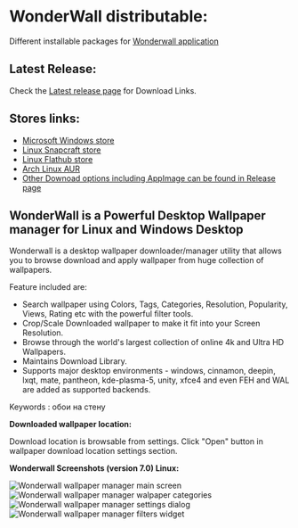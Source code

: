 # WonderWall distributable:
Different installable packages for [Wonderwall application](https://snapcraft.io/wonderwall)

## Latest Release:
Check the [Latest release page](https://github.com/keshavbhatt/WonderWall-Packaging/releases/latest) for Download Links.

## Stores links:

* [Microsoft Windows store](https://www.microsoft.com/en-us/p/wonderwall-wallpaper-manager/9ngnl36nr0ft)
* [Linux Snapcraft store](https://snapcraft.io/wonderwall)
* [Linux Flathub store](https://flathub.org/apps/details/com.ktechpit.wonderwall)
* [Arch Linux AUR](https://aur.archlinux.org/packages/wonderwall/)
* [Other Downoad options including AppImage can be found in Release page](https://github.com/keshavbhatt/WonderWall-Packaging/releases/latest)

## WonderWall is a Powerful Desktop Wallpaper manager for Linux and Windows Desktop

Wonderwall is a desktop wallpaper downloader/manager utility that allows you to browse download and apply wallpaper from huge collection of wallpapers.

Feature included are:

-   Search wallpaper using Colors, Tags, Categories, Resolution, Popularity, Views, Rating etc with the powerful filter tools.
-   Crop/Scale Downloaded wallpaper to make it fit into your Screen Resolution.
-   Browse through the world's largest collection of online 4k and Ultra HD Wallpapers.
-   Maintains Download Library.
-   Supports major desktop environments - windows, cinnamon, deepin, lxqt, mate, pantheon, kde-plasma-5, unity, xfce4 and even FEH and WAL are added as supported backends.

Keywords : обои на стену

**Downloaded wallpaper location:**

Download location is browsable from settings. Click "Open" button in wallpaper download location settings section.

**Wonderwall Screenshots (version 7.0) Linux:**

![Wonderwall wallpaper manager main screen](https://i1.wp.com/www.ktechpit.com/wp-content/uploads/2021/06/ksnip_20210626-122631.jpg)
![Wonderwall wallpaper manager walpaper categories](https://i1.wp.com/www.ktechpit.com/wp-content/uploads/2021/06/ksnip_20210626-122946.jpg)
![Wonderwall wallpaper manager settings dialog](https://i2.wp.com/www.ktechpit.com/wp-content/uploads/2021/06/ksnip_20210626-123143.jpg)
![Wonderwall wallpaper manager filters widget](https://i0.wp.com/www.ktechpit.com/wp-content/uploads/2021/06/ksnip_20210626-123239.jpg)
